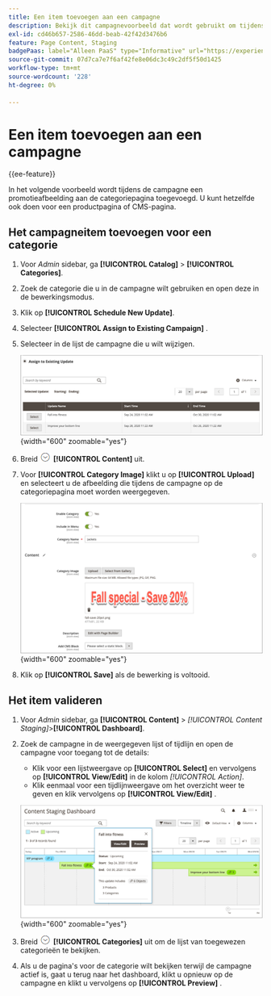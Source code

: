 ```yaml
---
title: Een item toevoegen aan een campagne
description: Bekijk dit campagnevoorbeeld dat wordt gebruikt om tijdens de campagne een promotieafbeelding aan de categoriepagina toe te voegen.
exl-id: cd46b657-2586-46dd-beab-42f42d3476b6
feature: Page Content, Staging
badgePaas: label="Alleen PaaS" type="Informative" url="https://experienceleague.adobe.com/nl/docs/commerce/user-guides/product-solutions" tooltip="Is alleen van toepassing op Adobe Commerce op Cloud-projecten (door Adobe beheerde PaaS-infrastructuur) en op projecten in het veld."
source-git-commit: 07d7ca7e7f6af42fe8e06dc3c49c2df5f50d1425
workflow-type: tm+mt
source-wordcount: '228'
ht-degree: 0%

---
```


# Een item toevoegen aan een campagne

{{ee-feature}}

In het volgende voorbeeld wordt tijdens de campagne een promotieafbeelding aan de categoriepagina toegevoegd. U kunt hetzelfde ook doen voor een productpagina of CMS-pagina.

## Het campagneitem toevoegen voor een categorie

1. Voor _Admin_ sidebar, ga **[!UICONTROL Catalog]** > **[!UICONTROL Categories]**.

1. Zoek de categorie die u in de campagne wilt gebruiken en open deze in de bewerkingsmodus.

1. Klik op **[!UICONTROL Schedule New Update]**.

1. Selecteer **[!UICONTROL Assign to Existing Campaign]** .

1. Selecteer in de lijst de campagne die u wilt wijzigen.

   ![&#x200B; Toewijzend aan een bestaande campagne &#x200B;](./assets/content-staging-assign-to-existing-campaign.png){width="600" zoomable="yes"}

1. Breid ![&#x200B; selecteur van de Uitbreiding &#x200B;](../assets/icon-display-expand.png) **[!UICONTROL Content]** uit.

1. Voor **[!UICONTROL Category Image]** klikt u op **[!UICONTROL Upload]** en selecteert u de afbeelding die tijdens de campagne op de categoriepagina moet worden weergegeven.

   ![&#x200B; Toevoegend een categoriebeeld &#x200B;](./assets/content-staging-existing-category-image.png){width="600" zoomable="yes"}

1. Klik op **[!UICONTROL Save]** als de bewerking is voltooid.

## Het item valideren

1. Voor _Admin_ sidebar, ga **[!UICONTROL Content]** > _[!UICONTROL Content Staging]_>**[!UICONTROL Dashboard]**.

1. Zoek de campagne in de weergegeven lijst of tijdlijn en open de campagne voor toegang tot de details:

   - Klik voor een lijstweergave op **[!UICONTROL Select]** en vervolgens op **[!UICONTROL View/Edit]** in de kolom _[!UICONTROL Action]_.
   - Klik eenmaal voor een tijdlijnweergave om het overzicht weer te geven en klik vervolgens op **[!UICONTROL View/Edit]** .

   ![&#x200B; het detail van de Campagne &#x200B;](./assets/content-staging-dashboard-summary.png){width="600" zoomable="yes"}

1. Breid ![&#x200B; selecteur van de Uitbreiding &#x200B;](../assets/icon-display-expand.png) **[!UICONTROL Categories]** uit om de lijst van toegewezen categorieën te bekijken.

1. Als u de pagina&#39;s voor de categorie wilt bekijken terwijl de campagne actief is, gaat u terug naar het dashboard, klikt u opnieuw op de campagne en klikt u vervolgens op **[!UICONTROL Preview]** .
